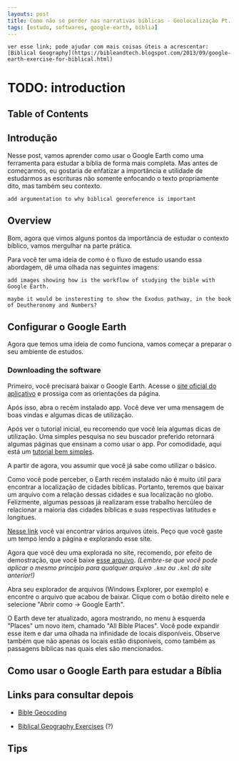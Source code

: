```yaml
---
layouts: post
title: Como não se perder nas narrativas bíblicas - Geolocalização Pt. 1
tags: [estudo, softwares, google-earth, bíblia]
---
```


`ver esse link; pode ajudar com mais coisas úteis a acrescentar: [Biblical Geography](https://bibleandtech.blogspot.com/2013/09/google-earth-exercise-for-biblical.html)`

# TODO: introduction

## Table of Contents

## Introdução

Nesse post, vamos aprender como usar o Google Earth como uma ferramenta para estudar a bíblia de forma mais completa. Mas antes de começarmos, eu gostaria de enfatizar a importância e utilidade de estudarmos as escrituras não somente enfocando o texto propriamente dito, mas também seu contexto.

`add argumentation to why biblical georeference is important`


## Overview

Bom, agora que vimos alguns pontos da importância de estudar o contexto bíblico, vamos mergulhar na parte prática. 

Para você ter uma ideia de como é o fluxo de estudo usando essa abordagem, dê uma olhada nas seguintes imagens:

`add images showing how is the workflow of studying the bible with Google Earth.`

`maybe it would be insteresting to show the Exodus pathway, in the book of Deutheronomy and Numbers?`


## Configurar o Google Earth

Agora que temos uma ideia de como funciona, vamos começar a preparar o seu ambiente de estudos. 

### Downloading the software

Primeiro, você precisará baixar o Google Earth. Acesse o [site oficial do aplicativo](https://www.google.com/earth/versions/#download-pro) e prossiga com as orientações da página.

Após isso, abra o recém instalado app. Você deve ver uma mensagem de boas vindas e algumas dicas de utilização. 

Após ver o tutorial inicial, eu recomendo que você leia algumas dicas de utilização. Uma simples pesquisa no seu buscador preferido retornará algumas páginas que ensinam a como usar o app.
Por comodidade, aqui está um [tutorial bem simples](https://www.techtudo.com.br/dicas-e-tutoriais/noticia/2015/06/como-usar-o-google-earth-no-computador.html).

A partir de agora, vou assumir que você já sabe como utilizar o básico.

Como você pode perceber, o Earth recém instalado não é muito útil para encontrar a localização de cidades biblícas. Portanto, teremos que baixar um arquivo com a relação dessas cidades e sua localização no globo. Felizmente, algumas pessoas já realizaram esse trabalho hercúleo de relacionar a maioria das cidades bíblicas e suas respectivas latitudes e longitues.

[Nesse link](https://www.openbible.info/geo/) você vai encontrar vários arquivos úteis. Peço que você gaste um tempo lendo a página e explorando esse site.

Agora que você deu uma explorada no site, recomendo, por efeito de demostração, que você baixe [esse arquivo](https://a.openbible.info/geo/kmls/all.kmz). _(Lembre-se que você pode aplicar o mesmo princípio para qualquer arquivo `.kmz` ou `.kml` do site anterior!)_

Abra seu explorador de arquivos (Windows Explorer, por exemplo) e encontre o arquivo que acabou de baixar. Clique com o botão direito nele e selecione "Abrir como → Google Earth".

O Earth deve ter atualizado, agora mostrando, no menu à esquerda "Places" um novo item, chamado "All Bible Places". Você pode expandir esse item e dar uma olhada na infinidade de locais disponíveis. Observe também que não apenas os locais estão disponíveis, como também as passagens bíblicas nas quais eles são mencionados.



## Como usar o Google Earth para estudar a Bíblia

## Links para consultar depois

 - [Bible Geocoding](https://www.openbible.info/geo/)

 - [Biblical Geography Exercises](https://bibleandtech.blogspot.com/2013/09/google-earth-exercise-for-biblical.html) (?)


## Tips